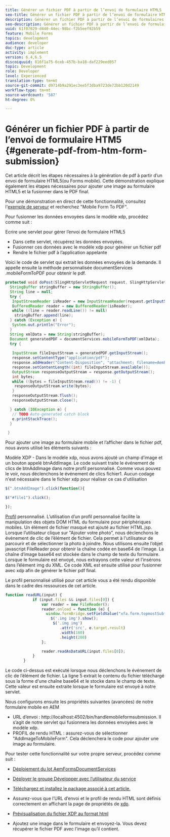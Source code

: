 ```yaml
---
title: Générer un fichier PDF à partir de l’envoi de formulaire HTML5
seo-title: Générer un fichier PDF à partir de l’envoi de formulaire HTML5
description: Générer un fichier PDF à partir de l’envoi de formulaires pour périphériques mobiles
seo-description: Générer un fichier PDF à partir de l’envoi de formulaires pour périphériques mobiles
uuid: 61f07029-d440-44ec-98bc-f2b5eef92b59
feature: Mobile Forms
topics: development
audience: developer
doc-type: article
activity: implement
version: 6.4,6.5
discoiquuid: 816f1a75-6ceb-457b-ba18-daf229eed057
topic: Development
role: Developer
level: Experienced
translation-type: tm+mt
source-git-commit: d9714b9a291ec3ee5f3dba9723de72bb120d2149
workflow-type: tm+mt
source-wordcount: '587'
ht-degree: 0%

---
```



# Générer un fichier PDF à partir de l’envoi de formulaire HTM5 {#generate-pdf-from-htm-form-submission}

Cet article décrit les étapes nécessaires à la génération de pdf à partir d’un envoi de formulaire HTML5(ou Forms mobile). Cette démonstration explique également les étapes nécessaires pour ajouter une image au formulaire HTML5 et la fusionner dans le PDF final.

Pour une démonstration en direct de cette fonctionnalité, consultez l&#39;[exemple de serveur](https://forms.enablementadobe.com/content/samples/samples.html?query=0) et recherchez &quot;Mobile Form To PDF&quot;.

Pour fusionner les données envoyées dans le modèle xdp, procédez comme suit :

Ecrire une servlet pour gérer l’envoi de formulaire HTML5

* Dans cette servlet, récupérez les données envoyées.
* Fusionner ces données avec le modèle xdp pour générer un fichier pdf
* Rendre le fichier pdf à l’application appelante

Voici le code de servlet qui extrait les données envoyées de la demande. Il appelle ensuite la méthode personnalisée documentServices .mobileFormToPDF pour obtenir le pdf.

```java
protected void doPost(SlingHttpServletRequest request, SlingHttpServletResponse response) {
  StringBuffer stringBuffer = new StringBuffer();
  String line = null;
  try {
   InputStreamReader isReader = new InputStreamReader(request.getInputStream(), "UTF-8");
   BufferedReader reader = new BufferedReader(isReader);
   while ((line = reader.readLine()) != null)
    stringBuffer.append(line);
  } catch (Exception e) {
   System.out.println("Error");
  }
  String xmlData = new String(stringBuffer);
  Document generatedPDF = documentServices.mobileFormToPDF(xmlData);
  try {
   
   InputStream fileInputStream = generatedPDF.getInputStream();
   response.setContentType("application/pdf");
   response.addHeader("Content-Disposition", "attachment; filename=AemFormsRocks.pdf");
   response.setContentLength((int) fileInputStream.available());
   OutputStream responseOutputStream = response.getOutputStream();
   int bytes;
   while ((bytes = fileInputStream.read()) != -1) {
    responseOutputStream.write(bytes);
   }
   responseOutputStream.flush();
   responseOutputStream.close();

  } catch (IOException e) {
   // TODO Auto-generated catch block
   e.printStackTrace();
  }

 }
```

Pour ajouter une image au formulaire mobile et l’afficher dans le fichier pdf, nous avons utilisé les éléments suivants :

Modèle XDP - Dans le modèle xdp, nous avons ajouté un champ d’image et un bouton appelé btnAddImage. Le code suivant traite le événement de clics de btnAddImage dans notre profil personnalisé. Comme vous pouvez le voir, nous déclenchons le événement de clics fichier1. Aucun codage n&#39;est nécessaire dans le fichier xdp pour réaliser ce cas d&#39;utilisation

```javascript
$(".btnAddImage").click(function(){

$("#file1").click();

});
```

[Profil](https://helpx.adobe.com/livecycle/help/mobile-forms/creating-profile.html#CreatingCustomProfiles) personnalisé. L’utilisation d’un profil personnalisé facilite la manipulation des objets DOM HTML du formulaire pour périphériques mobiles. Un élément de fichier masqué est ajouté au fichier HTML.jsp. Lorsque l’utilisateur clique sur &quot;Ajouter votre photo&quot;, nous déclenchons le événement de clic de l’élément de fichier. Cela permet à l&#39;utilisateur de parcourir et de sélectionner la photo à joindre. Nous utilisons ensuite l’objet javascript FileReader pour obtenir la chaîne codée en base64 de l’image. La chaîne d’image base64 est stockée dans le champ de texte du formulaire. Lorsque le formulaire est envoyé, nous extrayons cette valeur et l’insérons dans l’élément img du XML. Ce code XML est ensuite utilisé pour fusionner avec xdp afin de générer le fichier pdf final.

Le profil personnalisé utilisé pour cet article vous a été rendu disponible dans le cadre des ressources de cet article.

```javascript
function readURL(input) {
            if (input.files && input.files[0]) {
                var reader = new FileReader();
                reader.onload = function (e) {
                  window.formBridge.setFieldValue("xfa.form.topmostSubform.Page1.base64image",reader.result);
                    $('.img img').show();
                     $('.img img')
                        .attr('src', e.target.result)
                        .width(180)
                        .height(200)
                };

                reader.readAsDataURL(input.files[0]);
            }
        }
```

Le code ci-dessus est exécuté lorsque nous déclenchons le événement de clic de l’élément de fichier. La ligne 5 extrait le contenu du fichier téléchargé sous la forme d&#39;une chaîne base64 et le stocke dans le champ de texte. Cette valeur est ensuite extraite lorsque le formulaire est envoyé à notre servlet.

Nous configurons ensuite les propriétés suivantes (avancées) de notre formulaire mobile en AEM

* URL d’envoi : http://localhost:4502/bin/handlemobileformsubmission. Il s’agit de notre servlet qui fusionnera les données envoyées avec le modèle xdp.
* PROFIL de rendu HTML : assurez-vous de sélectionner &quot;AddImageToMobileForm&quot;. Cela déclenchera le code pour ajouter une image au formulaire.

Pour tester cette fonctionnalité sur votre propre serveur, procédez comme suit :

* [Déploiement du lot AemFormsDocumentServices](/help/forms/assets/common-osgi-bundles/AEMFormsDocumentServices.core-1.0-SNAPSHOT.jar)

* [Déployer le groupe Développer avec l’utilisateur du service](/help/forms/assets/common-osgi-bundles/DevelopingWithServiceUser.jar)

* [Téléchargez et installez le package associé à cet article.](assets/pdf-from-mobile-form-submission.zip)

* Assurez-vous que l’URL d’envoi et le profil de rendu HTML sont définis correctement en affichant la page de propriétés de [xdp](http://localhost:4502/libs/fd/fm/gui/content/forms/formmetadataeditor.html/content/dam/formsanddocuments/schengen.xdp).

* [Prévisualisation du fichier XDP au format html](http://localhost:4502/content/dam/formsanddocuments/schengen.xdp/jcr:content)

* Ajoutez une image dans le formulaire et envoyez-la. Vous devez récupérer le fichier PDF avec l’image qu’il contient.

